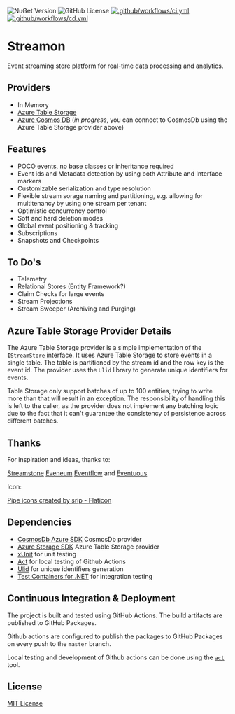 ![NuGet Version](https://img.shields.io/nuget/v/Streamon)
![GitHub License](https://img.shields.io/github/license/numindsoftware/Streamon)
[![.github/workflows/ci.yml](https://github.com/numindsoftware/Streamon/actions/workflows/ci.yml/badge.svg)](https://github.com/numindsoftware/Streamon/actions/workflows/ci.yml)
[![.github/workflows/cd.yml](https://github.com/numindsoftware/Streamon/actions/workflows/cd.yml/badge.svg)](https://github.com/numindsoftware/Streamon/actions/workflows/cd.yml)

# Streamon

Event streaming store platform for real-time data processing and analytics.

## Providers
* In Memory
* [Azure Table Storage](https://learn.microsoft.com/en-us/azure/storage/tables/table-storage-overview)
* [Azure Cosmos DB](https://developer.azurecosmosdb.com/tools) (_in progress_, you can connect to CosmosDb using the Azure Table Storage provider above)

## Features

* POCO events, no base classes or inheritance required
* Event ids and Metadata detection by using both Attribute and Interface markers
* Customizable serialization and type resolution
* Flexible stream sorage naming and partitioning, e.g. allowing for multitenancy by using one stream per tenant
* Optimistic concurrency control
* Soft and hard deletion modes
* Global event positioning & tracking
* Subscriptions
* Snapshots and Checkpoints

## To Do's

* Telemetry
* Relational Stores (Entity Framework?)
* Claim Checks for large events
* Stream Projections
* Stream Sweeper (Archiving and Purging)

## Azure Table Storage Provider Details

The Azure Table Storage provider is a simple implementation of the `IStreamStore` interface.
It uses Azure Table Storage to store events in a single table.
The table is partitioned by the stream id and the row key is the event id.
The provider uses the `Ulid` library to generate unique identifiers for events.

Table Storage only support batches of up to 100 entities, trying to write more than that will result in an exception.
The responsibility of handling this is left to the caller, as the provider does not implement any batching logic due to the fact that it can't guarantee the consistency of persistence across different batches.

## Thanks

For inspiration and ideas, thanks to:

[Streamstone](https://github.com/yevhen/Streamstone)
[Eveneum](https://github.com/Eveneum/Eveneum)
[Eventflow](https://geteventflow.net/)
and
[Eventuous](https://eventuous.dev/)

Icon:

[Pipe icons created by srip - Flaticon](https://www.flaticon.com/free-icons/pipe)

## Dependencies

* [CosmosDb Azure SDK](https://learn.microsoft.com/en-us/azure/cosmos-db/nosql/quickstart-dotnet) CosmosDb provider
* [Azure Storage SDK](https://learn.microsoft.com/en-us/azure/storage/) Azure Table Storage provider
* [xUnit](https://xunit.net/) for unit testing
* [Act](https://github.com/nektos/act) for local testing of Github Actions
* [Ulid](https://github.com/Cysharp/Ulid) for unique identifiers generation
* [Test Containers for .NET](https://testcontainers.com/guides/getting-started-with-testcontainers-for-dotnet/) for integration testing

## Continuous Integration & Deployment

The project is built and tested using GitHub Actions. The build artifacts are published to GitHub Packages.

Github actions are configured to publish the packages to GitHub Packages on every push to the `master` branch.

Local testing and development of Github actions can be done using the [`act`](https://github.com/nektos/act) tool. 

## License

[MIT License](LICENSE)

